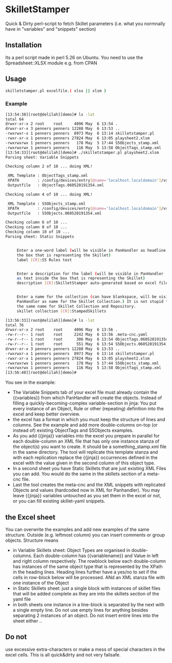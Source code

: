 # SkilletStamper
Quick &amp; Dirty perl-script to fetch Skillet parameters (i.e. what you normnally have in "variables" and "snippets" section)

## Installation
Its a perl script made in perl 5.26 on Ubuntu. You need to use the Spreadsheet::XLSX module e.g. from CPAN

## Usage
```bash
skilletstamper.pl excelfile.( xlsx || xlsm )
```
### Example
```bash
[13:54:30][root@delilah][demo]# ls -lat
total 64
drwxr-xr-x 2 root    root     4096 May  6 13:54 .
drwxr-xr-x 3 penners penners 12288 May  6 13:53 ..
-rwxrwxr-x 1 penners penners  8973 May  6 13:14 skilletstamper.pl
-rwxr-xr-x 1 penners penners 27824 May  6 13:05 playsheet2.xlsm
-rwxrwxrwx 1 penners penners   178 May  5 17:44 S5Objects_stamp.xml
-rwxrwxrwx 1 penners penners   116 May  5 13:58 ObjectTags_stamp.xml
[13:54:33][root@delilah][demo]# ./skilletstamper.pl playsheet2.xlsm
Parsing sheet: Variable Snippets

Checking column 2 of 10 ... doing XML!

 XML Template : ObjectTags_stamp.xml
 XPATH        : /config/devices/entry[@name='localhost.localdomain']/vsys/entry[@name='vsys1']/tag
 Outputfile   : ObjectTags.060520191354.xml

Checking column 4 of 10 ... doing XML!

 XML Template : S5Objects_stamp.xml
 XPATH        : /config/devices/entry[@name='localhost.localdomain']/vsys/entry[@name='vsys1']/address
 Outputfile   : S5Objects.060520191354.xml

Checking column 6 of 10 ...
Checking column 8 of 10 ...
Checking column 10 of 10 ...
Parsing sheet: Static Snippets


	 Enter a one-word label (will be visible in PanHandler as headline of
	 the box that is representing the Skillet)
	 label [CR]:S5 Rules test


	 Enter a description for the label (will be visible in PanHandler
	 as text inside the box that is representing the Skillet)
	 description [CR]:SkilletStamper auto-generated based on excel file: Some arbitrary rules to demo


	 Enter a name for the collection (can have blankspace, will be visible in
	 PanHandler as name for the Skillet Collection.) It is not stupid to use 
	 the same name for Skillet Collection and Repository.
	 skillet collection [CR]:StampedSkillets

[13:56:33][root@delilah][demo]# ls -lat
total 76
drwxr-xr-x 2 root    root     4096 May  6 13:56 .
-rw-r--r-- 1 root    root     2242 May  6 13:56 .meta-cnc.yaml
-rw-r--r-- 1 root    root      306 May  6 13:54 ObjectTags.060520191354.xml
-rw-r--r-- 1 root    root      551 May  6 13:54 S5Objects.060520191354.xml
drwxr-xr-x 3 penners penners 12288 May  6 13:53 ..
-rwxrwxr-x 1 penners penners  8973 May  6 13:14 skilletstamper.pl
-rwxr-xr-x 1 penners penners 27824 May  6 13:05 playsheet2.xlsm
-rwxrwxrwx 1 penners penners   178 May  5 17:44 S5Objects_stamp.xml
-rwxrwxrwx 1 penners penners   116 May  5 13:58 ObjectTags_stamp.xml
[13:56:40][root@delilah][demo]# 
```

You see in the example:
- The Variable Snippets tab of your excel file must already contain the {{variables}} from which PanHandler will create the objects. Instead of filling a quickly-becoming-complex variable-section in jinja: You put every instance of an Object, Rule or other (repeating) definition into the excel and keep better overview. 
- the excel has a format in which you must keep the structure of lines and columns. See the example and add more double-columns on-top (or instead of) existing ObjectTags and S5Objects examples.
- As you add {{jinja}} variables into the excel you prepare in parallel for each double-column an XML file that has only one instance stanza of the object(s) you want to create. It should be a something_stamp.xml file in the same directory. The tool will replicate this template stanza and with each replication replace the {{jinja}} occurrences defined in the excel with the value given in the second column of this object type. 
- In a second sheet you have Static Skillets that are just existing XML Files you can add. You would do the same in the skillets section of a meta-cnc file.
- Last the tool creates the meta-cnc and the XML snippets with replicated Objects and values (hardcoded now in XML for Panhandler). You may leave {{jinja}} variables untouched as you set them in the excel or not, or you can fill existing skillet-yaml snippets.

## the Excel sheet
You can overwrite the examples and add new examples of the same structure. Outside (e.g. leftmost column) you can insert comments or group objects. Structure means
- in Variable Skillets sheet: Object Types are organised in double-columns. Each double-column has {{variablename}} and Value in left and right column respectively. The rowblock below each double-column has instances of the same object type that is represented by the XPath in the heading lines.
Heading lines further have a yes/no to set if the cells in row-block below will be processed. ANd an XML stanza file with one instance of the Object
- in Static Skillets sheet: just a single block with instances of skillet files that will be added complete as they are into the skillets section of the yaml file
- in both sheets one instance in a line-block is separated by the next with a single empty line. Do not use empty lines for anything besides separating 2 instances of an object. Do not insert entire lines into the sheet either ..
## Do not
use excessive extra-characters or make a mess of special characters in the excel cells. This is all quick&dirty and not very failsafe. 
